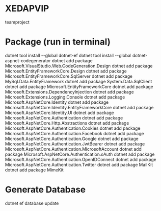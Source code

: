 # XEDAPVIP

teamproject

# Package (run in terminal)

dotnet tool install --global dotnet-ef
dotnet tool install --global dotnet-aspnet-codegenerator
dotnet add package Microsoft.VisualStudio.Web.CodeGeneration.Design
dotnet add package Microsoft.EntityFrameworkCore.Design
dotnet add package Microsoft.EntityFrameworkCore.SqlServer
dotnet add package MySql.Data.EntityFramework
dotnet add package System.Data.SqlClient
dotnet add package Microsoft.EntityFrameworkCore
dotnet add package Microsoft.Extensions.DependencyInjection
dotnet add package Microsoft.Extensions.Logging.Console
dotnet add package Microsoft.AspNetCore.Identity
dotnet add package Microsoft.AspNetCore.Identity.EntityFrameworkCore
dotnet add package Microsoft.AspNetCore.Identity.UI
dotnet add package Microsoft.AspNetCore.Authentication
dotnet add package Microsoft.AspNetCore.Http.Abstractions
dotnet add package Microsoft.AspNetCore.Authentication.Cookies
dotnet add package Microsoft.AspNetCore.Authentication.Facebook
dotnet add package Microsoft.AspNetCore.Authentication.Google
dotnet add package Microsoft.AspNetCore.Authentication.JwtBearer
dotnet add package Microsoft.AspNetCore.Authentication.MicrosoftAccount
dotnet add package Microsoft.AspNetCore.Authentication.oAuth
dotnet add package Microsoft.AspNetCore.Authentication.OpenIDConnect
dotnet add package Microsoft.AspNetCore.Authentication.Twitter
dotnet add package MailKit
dotnet add package MimeKit

# Generate Database

dotnet ef database update
